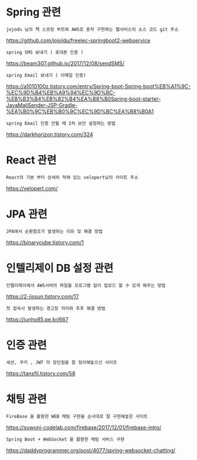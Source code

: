 # Spring 관련 
```
jojodu 님의 책 스프링 부트와 AWS로 혼자 구현하는 웹서비스의 소스 코드 git 주소
```
https://github.com/jojoldu/freelec-springboot2-webservice

```
spring SMS 보내기 ( 휴대폰 인증 )
```
https://beam307.github.io/2017/12/08/sendSMS/

```
spring Email 보내기 ( 이메일 인증)
```
https://a1010100z.tistory.com/entry/Spring-boot-Spring-boot%EB%A1%9C-%EC%9D%B4%EB%A9%94%EC%9D%BC-%EB%B3%B4%EB%82%B4%EA%B8%B0Spring-boot-starter-JavaMailSender-JSP-Gradle-%EA%B0%9C%EB%B0%9C%EC%9D%BC%EA%B8%B0A1

```
spring Email 인증 안될 때 2차 보안 설정하는 방법
```
https://darkhorizon.tistory.com/324
# React 관련 

```
React의 기본 부터 상세히 적혀 있는 velopert님의 사이트 주소
```
https://velopert.com/


# JPA 관련

``` 
JPA에서 순환참조가 발생하는 이유 및 해결 방법
```

https://binarycube.tistory.com/1

# 인텔리제이 DB 설정 관련

``` 
인텔리제이에서 AWS서버의 파일을 프로그램 없이 업로드 할 수 있게 해주는 방법
```
https://2-jissun.tistory.com/17


```
첫 접속시 발생하는 경고창 의미와 추후 해결 방법
```
https://junho85.pe.kr/667

# 인증 관련

``` 
세션, 쿠키 , JWT 의 장단점을 잘 정리해놓으신 사이트
```

https://tansfil.tistory.com/58

# 채팅 관련

```
FireBase 을 활용한 WEB 채팅 구현을 순서대로 잘 구현해놓은 사이트 
```

https://suwoni-codelab.com/firebase/2017/12/01/firebase-intro/

```
Spring Boot + WebSocket 을 활용한 채팅 서비스 구현 
```

https://daddyprogrammer.org/post/4077/spring-websocket-chatting/